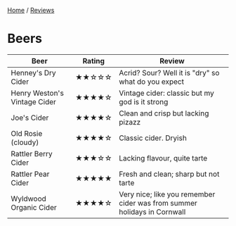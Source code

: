 [Home](../README.md) / [Reviews](README.md)

# Beers

| Beer | Rating | Review |
| --- | --- | --- |
| Henney's Dry Cider           | ★★☆☆☆ | Acrid? Sour?  Well it is "dry" so what do you expect |
| Henry Weston's Vintage Cider | ★★★★☆ | Vintage cider: classic but my god is it strong |
| Joe's Cider                  | ★★★★☆ | Clean and crisp but lacking pizazz |
| Old Rosie (cloudy)           | ★★★★☆ | Classic cider.  Dryish |
| Rattler Berry Cider          | ★★★☆☆ | Lacking flavour, quite tarte |
| Rattler Pear Cider           | ★★★★★ | Fresh and clean; sharp but not tarte |
| Wyldwood Organic Cider       | ★★★★☆ | Very nice; like you remember cider was from summer holidays in Cornwall |
